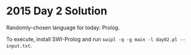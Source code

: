 # 2015 Day 2 Solution
Randomly-chosen language for today: Prolog.

To execute, install SWI-Prolog and run `swipl -q -g main -l day02.pl -- input.txt`.
